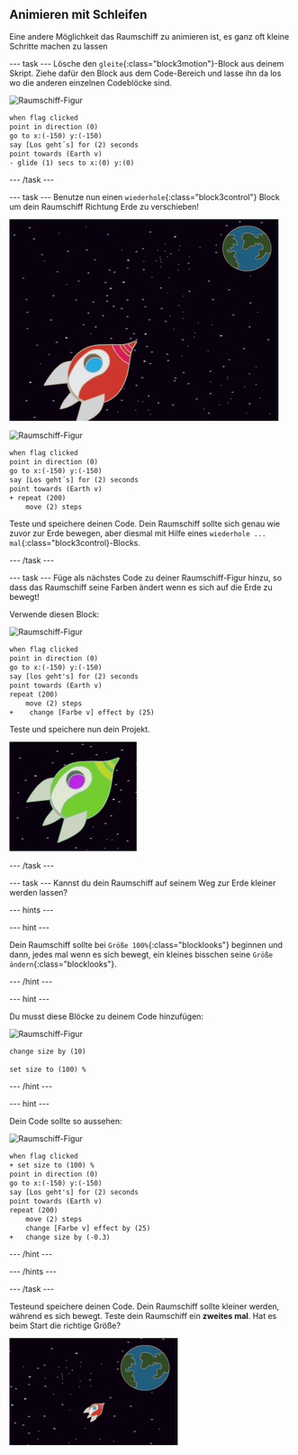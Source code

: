 ## Animieren mit Schleifen

Eine andere Möglichkeit das Raumschiff zu animieren ist, es ganz oft kleine Schritte machen zu lassen

--- task --- Lösche den `gleite`{:class="block3motion"}-Block aus deinem Skript. Ziehe dafür den Block aus dem Code-Bereich und lasse ihn da los wo die anderen einzelnen Codeblöcke sind.

![Raumschiff-Figur](images/sprite-spaceship.png)

```blocks3
when flag clicked
point in direction (0)
go to x:(-150) y:(-150)
say [Los geht´s] for (2) seconds
point towards (Earth v)
- glide (1) secs to x:(0) y:(0)
```

--- /task ---

--- task --- Benutze nun einen `wiederhole`{:class="block3control"} Block um dein Raumschiff Richtung Erde zu verschieben!

![Test einer Raumschiff-Animation](images/space-animate-stage.png)

![Raumschiff-Figur](images/sprite-spaceship.png)

```blocks3
when flag clicked
point in direction (0)
go to x:(-150) y:(-150)
say [Los geht´s] for (2) seconds
point towards (Earth v)
+ repeat (200)
    move (2) steps
```

Teste und speichere deinen Code. Dein Raumschiff sollte sich genau wie zuvor zur Erde bewegen, aber diesmal mit Hilfe eines `wiederhole ... mal`{:class="block3control}-Blocks.

--- /task ---

--- task --- Füge als nächstes Code zu deiner Raumschiff-Figur hinzu, so dass das Raumschiff seine Farben ändert wenn es sich auf die Erde zu bewegt!

Verwende diesen Block:

![Raumschiff-Figur](images/sprite-spaceship.png)

```blocks3
when flag clicked
point in direction (0)
go to x:(-150) y:(-150)
say [los geht's] for (2) seconds
point towards (Earth v)
repeat (200)
    move (2) steps
+    change [Farbe v] effect by (25)
```

Teste und speichere nun dein Projekt.

![Test eines die Farbe wechselnden Raumschiffs](images/space-colour-test.png)

--- /task ---

--- task --- Kannst du dein Raumschiff auf seinem Weg zur Erde kleiner werden lassen?

--- hints ---


--- hint ---

Dein Raumschiff sollte bei `Größe 100%`{:class="blocklooks"} beginnen und dann, jedes mal wenn es sich bewegt, ein kleines bisschen seine `Größe ändern`{:class="blocklooks"}.

--- /hint ---

--- hint ---

Du musst diese Blöcke zu deinem Code hinzufügen:

![Raumschiff-Figur](images/sprite-spaceship.png)

```blocks3
change size by (10)

set size to (100) %
```

--- /hint ---

--- hint ---

Dein Code sollte so aussehen:

![Raumschiff-Figur](images/sprite-spaceship.png)

```blocks3
when flag clicked
+ set size to (100) %
point in direction (0)
go to x:(-150) y:(-150)
say [Los geht's] for (2) seconds
point towards (Earth v)
repeat (200)
    move (2) steps
    change [Farbe v] effect by (25)
+   change size by (-0.3)
```

--- /hint ---

--- /hints ---

--- /task ---

Testeund speichere deinen Code. Dein Raumschiff sollte kleiner werden, während es sich bewegt. Teste dein Raumschiff ein **zweites mal**. Hat es beim Start die richtige Größe?

![Test eines kleiner werdenden Raumschiffs](images/space-size-test.png)